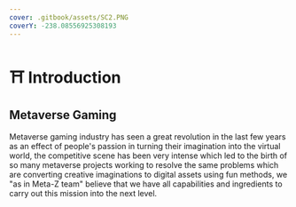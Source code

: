 ```yaml
---
cover: .gitbook/assets/SC2.PNG
coverY: -238.08556925308193
---
```


# ⛩ Introduction

## Metaverse Gaming

Metaverse gaming industry has seen a great revolution in the last few years as an effect of people's passion in turning their imagination into the virtual world, the competitive scene has been very intense which led to the birth of so many metaverse projects working to resolve the same problems which are converting creative imaginations to digital assets using fun methods, we "as in Meta-Z team" believe that we have all capabilities and ingredients to carry out this mission into the next level.
